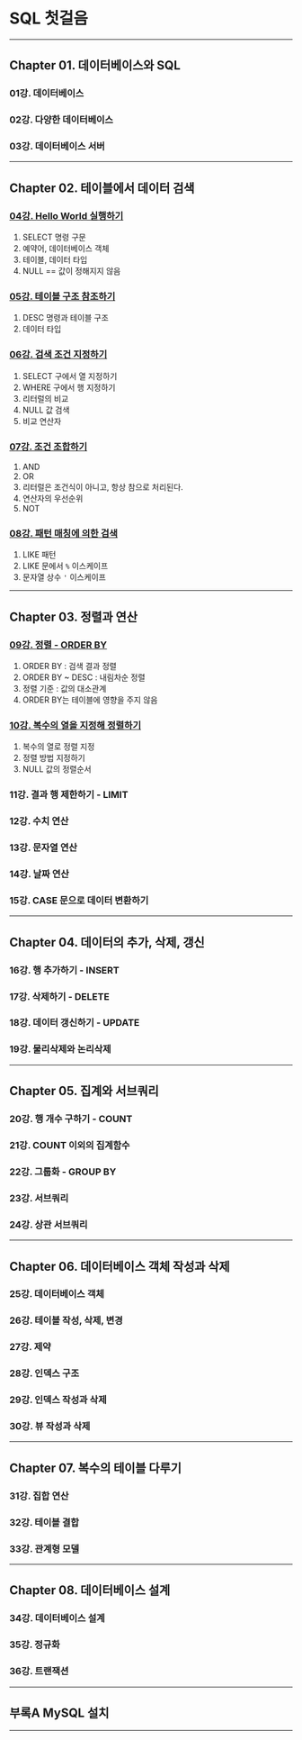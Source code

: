 
# SQL 첫걸음

---

## Chapter 01. 데이터베이스와 SQL

### 01강. 데이터베이스
### 02강. 다양한 데이터베이스
### 03강. 데이터베이스 서버

---

## Chapter 02. 테이블에서 데이터 검색

### <a href="Chapter 02. 테이블에서 데이터 검색/04강. Hello World 실행하기.md" target="_blank">04강. Hello World 실행하기</a>
1) SELECT 명령 구문
2) 예약어, 데이터베이스 객체
3) 테이블, 데이터 타입
4) NULL == 값이 정해지지 않음
### <a href="Chapter 02. 테이블에서 데이터 검색/05강. 테이블 구조 참조하기.md" target="_blank">05강. 테이블 구조 참조하기</a>
1) DESC 명령과 테이블 구조
2) 데이터 타입
### <a href="Chapter 02. 테이블에서 데이터 검색/06강. 검색 조건 지정하기.md" target="_blank">06강. 검색 조건 지정하기</a>
1) SELECT 구에서 열 지정하기
2) WHERE 구에서 행 지정하기
3) 리터럴의 비교
4) NULL 값 검색
5) 비교 연산자

### <a href="Chapter 02. 테이블에서 데이터 검색/07강. 조건 조합하기.md" target="_blank">07강. 조건 조합하기</a>
1) AND
2) OR
3) 리터럴은 조건식이 아니고, 항상 참으로 처리된다.
4) 연산자의 우선순위
5) NOT
### <a href="Chapter 02. 테이블에서 데이터 검색/08강. 패턴 매칭에 의한 검색.md" target="_blank">08강. 패턴 매칭에 의한 검색</a>
1) LIKE 패턴
2) LIKE 문에서 `%` 이스케이프
3) 문자열 상수 `'` 이스케이프

---

## Chapter 03. 정렬과 연산

### <a href="Chapter 03. 정렬과 연산/09강. 정렬 - ORDER BY.md" target="_blank">09강. 정렬 - ORDER BY</a>
1) ORDER BY : 검색 결과 정렬
2) ORDER BY ~ DESC : 내림차순 정렬
3) 정렬 기준 : 값의 대소관계
4) ORDER BY는 테이블에 영향을 주지 않음

### <a href="Chapter 03. 정렬과 연산/10강. 복수의 열을 지정해 정렬하기.md" target="_blank">10강. 복수의 열을 지정해 정렬하기</a>
1) 복수의 열로 정렬 지정
2) 정렬 방법 지정하기
3) NULL 값의 정렬순서

### 11강. 결과 행 제한하기 - LIMIT
### 12강. 수치 연산
### 13강. 문자열 연산
### 14강. 날짜 연산
### 15강. CASE 문으로 데이터 변환하기

---

## Chapter 04. 데이터의 추가, 삭제, 갱신
### 16강. 행 추가하기 - INSERT
### 17강. 삭제하기 - DELETE
### 18강. 데이터 갱신하기 - UPDATE
### 19강. 물리삭제와 논리삭제

---

## Chapter 05. 집계와 서브쿼리
### 20강. 행 개수 구하기 - COUNT
### 21강. COUNT 이외의 집계함수
### 22강. 그룹화 - GROUP BY
### 23강. 서브쿼리
### 24강. 상관 서브쿼리

---

## Chapter 06. 데이터베이스 객체 작성과 삭제
### 25강. 데이터베이스 객체
### 26강. 테이블 작성, 삭제, 변경
### 27강. 제약
### 28강. 인덱스 구조
### 29강. 인덱스 작성과 삭제
### 30강. 뷰 작성과 삭제

---

## Chapter 07. 복수의 테이블 다루기
### 31강. 집합 연산
### 32강. 테이블 결합
### 33강. 관계형 모델

---

## Chapter 08. 데이터베이스 설계
### 34강. 데이터베이스 설계
### 35강. 정규화
### 36강. 트랜잭션

---

## 부록A MySQL 설치

---
